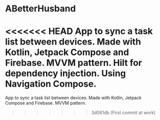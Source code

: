# ABetterHusband
<<<<<<< HEAD
App to sync a task list between devices. Made with Kotlin, Jetpack Compose and Firebase. MVVM pattern. Hilt for dependency injection. Using Navigation Compose.
=======
App to sync a task list between devices. Made with Kotlin, Jetpack Compose and Firebase. MVVM pattern.
>>>>>>> 3d061db (First commit at work)
